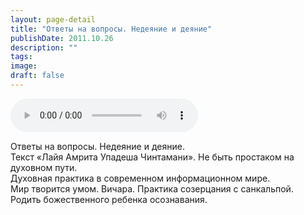 ```yaml
---
layout: page-detail
title: "Ответы на вопросы. Недеяние и деяние"
publishDate: 2011.10.26
description: ""
tags:
image:
draft: false
---
```


<audio title="2011.10.26 - Ответы на вопросы. Недеяние и деяние.mp3" src="/upload/iblock/97f/97fb3d5be22b83a09f3c47ed9ae7c993.mp3" controls=""></audio>

 Ответы на вопросы. Недеяние и деяние.   
Текст «Лайя Амрита Упадеша Чинтамани». Не быть простаком на духовном пути.  
 Духовная практика в современном информационном мире.  
 Мир творится умом. Вичара. Практика созерцания с санкальпой.  
 Родить божественного ребенка осознавания.  

  
